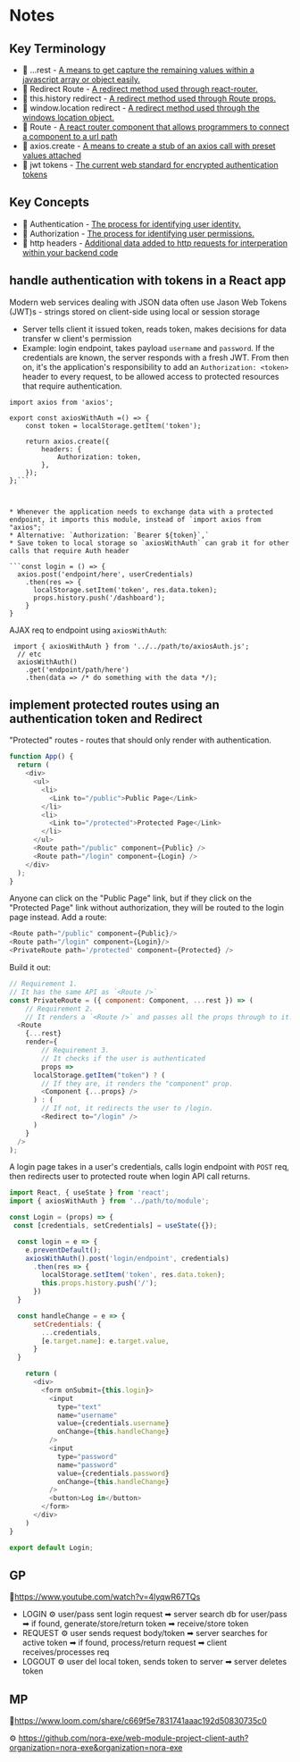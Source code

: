 # Notes

## Key Terminology
* 📝 ...rest - [A means to get capture the remaining values within a javascript array or object easily.](https://medium.com/wesionary-team/spread-and-rest-operator-in-javascript-db3f15cec185)
* 📝 Redirect Route - [A redirect method used through react-router.](https://medium.com/wesionary-team/spread-and-rest-operator-in-javascript-db3f15cec185)
* 📝 this.history redirect - [A redirect method used through Route props.](https://medium.com/wesionary-team/spread-and-rest-operator-in-javascript-db3f15cec185)
* 📝 window.location redirect - [A redirect method used through the windows location object.](https://medium.com/wesionary-team/spread-and-rest-operator-in-javascript-db3f15cec185)
* 📝 Route - [A react router component that allows programmers to connect a component to a url path](https://medium.com/wesionary-team/spread-and-rest-operator-in-javascript-db3f15cec185)
* 📝 axios.create - [A means to create a stub of an axios call with preset values attached](https://medium.com/wesionary-team/spread-and-rest-operator-in-javascript-db3f15cec185)
* 📝 jwt tokens - [The current web standard for encrypted authentication tokens](https://medium.com/wesionary-team/spread-and-rest-operator-in-javascript-db3f15cec185)

## Key Concepts
* 📝 Authentication - [The process for identifying user identity.](https://www.youtube.com/watch?v=woNZJMSNbuo)
* 📝 Authorization - [The process for identifying user permissions.](https://www.youtube.com/watch?v=I0poT4UxFxE)
* 📝 http headers - [Additional data added to http requests for interperation within your backend code](https://developer.mozilla.org/en-US/docs/Web/HTTP/Headers)

## handle authentication with tokens in a React app
Modern web services dealing with JSON data often use Jason Web Tokens (JWT)s - strings stored on client-side using local or session storage
* Server tells client it issued token, reads token, makes decisions for data transfer w client's permission
* Example: login endpoint, takes payload `username` and `password`. If the credentials are known, the server responds with a fresh JWT. From then on, it's the application's responsibility to add an `Authorization: <token>` header to every request, to be allowed access to protected resources that require authentication.

```
import axios from 'axios';

export const axiosWithAuth =() => {
    const token = localStorage.getItem('token');

    return axios.create({
        headers: {
            Authorization: token,
        },
    });
};```



* Whenever the application needs to exchange data with a protected endpoint, it imports this module, instead of `import axios from "axios";` 
* Alternative: `Authorization: `Bearer ${token}`,`
* Save token to local storage so `axiosWithAuth` can grab it for other calls that require Auth header

```const login = () => {
  axios.post('endpoint/here', userCredentials)
    .then(res => {
      localStorage.setItem('token', res.data.token);
      props.history.push('/dashboard');
    }
}
```

AJAX req to endpoint using `axiosWithAuth`:

```
 import { axiosWithAuth } from '../../path/to/axiosAuth.js';
  // etc
  axiosWithAuth()
    .get('endpoint/path/here')
    .then(data => /* do something with the data */);
```

## implement protected routes using an authentication token and Redirect
"Protected" routes - routes that should only render with authentication.

```javascript
function App() {
  return (
    <div>
      <ul>
        <li>
          <Link to="/public">Public Page</Link>
        </li>
        <li>
          <Link to="/protected">Protected Page</Link>
        </li>
      </ul>
      <Route path="/public" component={Public} />
      <Route path="/login" component={Login} />
    </div>
  );
}
```
Anyone can click on the "Public Page" link, but if they click on the "Protected Page" link without authorization, they will be routed to the login page instead. Add a <PrivateRoute /> route:

```javascript
<Route path="/public" component={Public}/>
<Route path="/login" component={Login}/>
<PrivateRoute path='/protected' component={Protected} />
```

Build it out:

```javascript
// Requirement 1.
// It has the same API as `<Route />`
const PrivateRoute = ({ component: Component, ...rest }) => (
    // Requirement 2.
    // It renders a `<Route />` and passes all the props through to it.
  <Route
    {...rest}
    render={
        // Requirement 3.
        // It checks if the user is authenticated
        props =>
      localStorage.getItem("token") ? (
        // If they are, it renders the "component" prop.
        <Component {...props} />
      ) : (
        // If not, it redirects the user to /login.
        <Redirect to="/login" />
      )
    }
  />
);
```

A login page takes in a user's credentials, calls login endpoint with `POST` req, then redirects user to protected route when login API call returns.

```javascript
import React, { useState } from 'react';
import { axiosWithAuth } from '../path/to/module';

const Login = (props) => {
 const [credentials, setCredentials] = useState({});

  const login = e => {
    e.preventDefault();
    axiosWithAuth().post('login/endpoint', credentials)
      .then(res => {
        localStorage.setItem('token', res.data.token);
        this.props.history.push('/');
      })
  }

  const handleChange = e => {
      setCredentials: {
        ...credentials,
        [e.target.name]: e.target.value,
      }
  }

    return (
      <div>
        <form onSubmit={this.login}>
          <input
            type="text"
            name="username"
            value={credentials.username}
            onChange={this.handleChange}
          />
          <input
            type="password"
            name="password"
            value={credentials.password}
            onChange={this.handleChange}
          />
          <button>Log in</button>
        </form>
      </div>
    )
}

export default Login;
```
## GP
🎥https://www.youtube.com/watch?v=4lyqwR67TQs
* LOGIN ⚙ user/pass sent login request ➡ server search db for user/pass ➡ if found, generate/store/return token ➡ receive/store token
* REQUEST ⚙ user sends request body/token ➡ server searches for active token ➡ if found, process/return request  ➡ client receives/processes req
* LOGOUT ⚙ user del local token, sends token to server ➡ server deletes token 

## MP
🎥https://www.loom.com/share/c669f5e7831741aaac192d50830735c0

⚙ https://github.com/nora-exe/web-module-project-client-auth?organization=nora-exe&organization=nora-exe